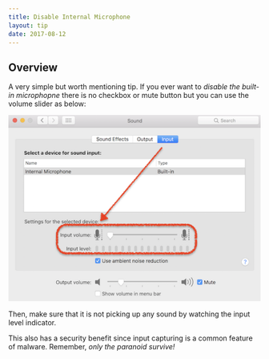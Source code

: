 ```yaml
---
title: Disable Internal Microphone
layout: tip
date: 2017-08-12
---
```


## Overview

A very simple but worth mentioning tip. If you ever want to _disable the built-in microphopne_ there is no checkbox or mute button but you can use the volume slider as below:

![disable-mic](/assets/images/tips/disable-mic.png)

Then, make sure that it is not picking up any sound by watching the input level indicator.

This also has a security benefit since input capturing is a common feature of malware. Remember, _only the paranoid survive!_
